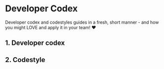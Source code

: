 # Developer Codex

Developer codex and codestyles guides in a fresh, short manner - and how you might LOVE and apply it in your team! ♥

## 1. Developer codex

## 2. Codestyle